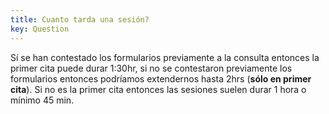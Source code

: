```yaml
---
title: Cuanto tarda una sesión?
key: Question
---
```

Sí  se han contestado los formularios previamente a la consulta entonces la primer cita puede durar 1:30hr, si no se contestaron previamente los formularios entonces podríamos extendernos hasta 2hrs (**sólo en primer cita**). Si no es la primer cita entonces las sesiones suelen durar 1 hora o mínimo 45 min.